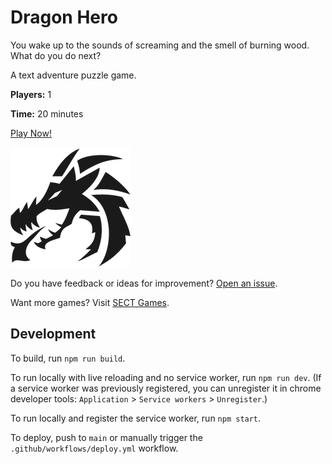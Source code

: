 # Dragon Hero

You wake up to the sounds of screaming and the smell of burning wood. What do you do next?

A text adventure puzzle game.

**Players:** 1

**Time:** 20 minutes

[Play Now!](https://skedwards88.github.io/dragon/)

![Game icon](src/images/icon_192.png)

Do you have feedback or ideas for improvement? [Open an issue](https://github.com/skedwards88/dragon/issues/new).

Want more games? Visit [SECT Games](https://skedwards88.github.io/portfolio/).

## Development

To build, run `npm run build`.

To run locally with live reloading and no service worker, run `npm run dev`. (If a service worker was previously registered, you can unregister it in chrome developer tools: `Application` > `Service workers` > `Unregister`.)

To run locally and register the service worker, run `npm start`.

To deploy, push to `main` or manually trigger the `.github/workflows/deploy.yml` workflow.
